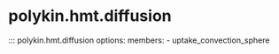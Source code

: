 # polykin.hmt.diffusion

::: polykin.hmt.diffusion
    options:
        members:
            - uptake_convection_sphere
